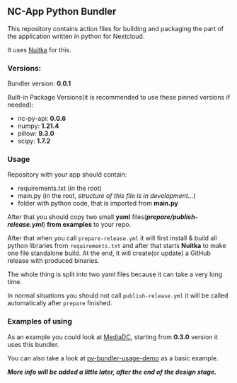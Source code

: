  ## NC-App Python Bundler

This repository contains action files for building and packaging the part of the application written in python for Nextcloud.

It uses [Nuitka](https://github.com/Nuitka/Nuitka) for this.

### Versions:

Bundler version: **0.0.1**

Built-in Package Versions(it is recommended to use these pinned versions if needed):

- nc-py-api: **0.0.6**
- numpy: **1.21.4**
- pillow: **9.3.0**
- scipy: **1.7.2**

### Usage

Repository with your app should contain:

- requirements.txt (in the root)
- main.py (in the root, _structure of this file is in development..._)
- folder with python code, that is imported from **main.py**

After that you should copy two small **yaml** files(_**prepare/publish-release.yml**_) **from examples** to your repo.

After that when you call `prepare-release.yml` it will first install & build all python libraries from `requirements.txt`
and after that starts **Nuitka** to make one file standalone build.
At the end, it will create(or update) a GitHub release with produced binaries.

The whole thing is split into two yaml files because it can take a very long time.

In normal situations you should not call `publish-release.yml` it will be called automatically after `prepare` finished.

### Examples of using

As an example you could look at [MediaDC](https://github.com/andrey18106/mediadc), starting from **0.3.0** version it uses this bundler.

You can also take a look at [py-bundler-usage-demo](https://github.com/cloud_py_api/py-bundler-usage-demo) as a basic example.

_**More info will be added a little later, after the end of the design stage.**_
